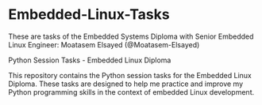 # Embedded-Linux-Tasks
These are tasks of the Embedded Systems Diploma with Senior Embedded Linux Engineer: Moatasem Elsayed 
(@Moatasem-Elsayed)


Python Session Tasks - Embedded Linux Diploma 

This repository contains the Python session tasks for the Embedded Linux Diploma. These tasks are designed to help me practice and improve my Python programming skills in the context of embedded Linux development.
